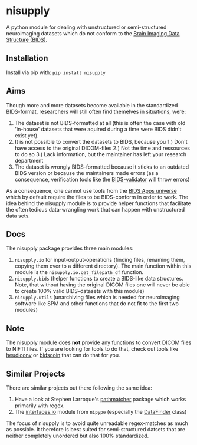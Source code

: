 # nisupply
A python module for dealing with unstructured or semi-structured neuroimaging datasets which do not conform to the [Brain Imaging Data Structure (BIDS)](https://bids.neuroimaging.io/).

## Installation
Install via pip with: `pip install nisupply`

## Aims
Though more and more datasets become available in the standardized BIDS-format, researchers will still often find themelves in situations, were:
1. The dataset is not BIDS-formatted at all (this is often the case with old 'in-house' datasets that were aquired during a time were BIDS didn't exist yet).
2. It is not possible to convert the datasets to BIDS, because you
    1.) Don't have access to the original DICOM-files
    2.) Not the time and ressources to do so
    3.) Lack information, but the maintainer has left your research department
3. The dataset is wrongly BIDS-formatted because it sticks to an outdated BIDS version or because the maintainers made errors (as a consequence, verification tools like the [BIDS-validator](https://bids-standard.github.io/bids-validator/) will throw errors)

 As a consequence, one cannot use tools from the [BIDS Apps universe](https://bids-apps.neuroimaging.io/apps/) which by default require the files to be BIDS-conform in order to work. The idea behind the nisupply module is to provide helper functions that facilitate the often tedious data-wrangling work that can happen with unstructured data sets.

 ## Docs
The nisupply package provides three main modules:
1. `nisupply.io` for input-output-operations (finding files, renaming them, copying them over to a different directory). The main function within this module is the `nisupply.io.get_filepath_df` function.
2. `nisupply.bids` (helper functions to create a BIDS-like data structures. Note, that without having the original DICOM files one will never be able to create 100% valid BIDS-datasets with this module)
3. `nisupply.utils` (unarchiving files which is needed for neuroimaging software like SPM and other functions that do not fit to the first two modules)

## Note
The nisupply module does **not** provide any functions to convert DICOM files to NIFTI files. If you are looking for tools to do that, check out tools like [heudiconv](https://heudiconv.readthedocs.io/en/latest/) or [bidscoin](https://bidscoin.readthedocs.io/en/latest/) that can do that for you.

## Similar Projects
There are similar projects out there following the same idea:
1. Have a look at Stephen Larroque's [pathmatcher](https://github.com/lrq3000/pathmatcher) package which works primarily with regex.
2. The [interfaces.io](https://nipype.readthedocs.io/en/latest/api/generated/nipype.interfaces.io.html)  module from `nipype` (especially the [DataFinder](https://nipype.readthedocs.io/en/latest/api/generated/nipype.interfaces.io.html#datafinder) class)

The focus of nisupply is to avoid quite unreadable regex-matches as much as possible. It therefore is best suited for semi-structured datsets that are neither completely unordered but also 100% standardized.
